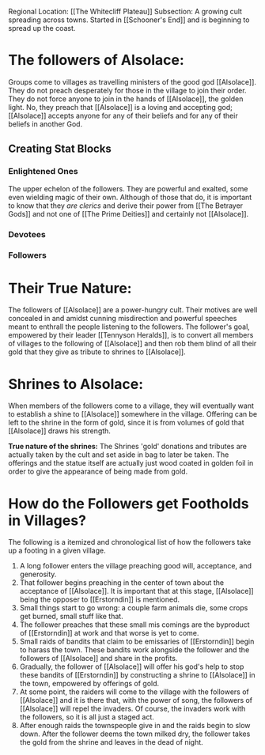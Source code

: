 Regional Location: [[The Whitecliff Plateau]]
Subsection: A growing cult spreading across towns. Started in [[Schooner's End]] and is beginning to spread up the coast.
# The followers of Alsolace:
Groups come to villages as travelling ministers of the good god [[Alsolace]]. They do not preach desperately for those in the village to join their order. They do not force anyone to join in the hands of [[Alsolace]], the golden light. No, they preach that [[Alsolace]] is a loving and accepting god; [[Alsolace]] accepts anyone for any of their beliefs and for any of their beliefs in another God. 
## Creating Stat Blocks
### Enlightened Ones
The upper echelon of the followers. They are powerful and exalted, some even wielding magic of their own. Although of those that do, it is important to know that they *are clerics* and derive their power from [[The Betrayer Gods]] and not one of [[The Prime Deities]] and certainly not [[Alsolace]]. 
### Devotees
### Followers
# Their True Nature:
The followers of [[Alsolace]] are a power-hungry cult. Their motives are well concealed in and amidst cunning misdirection and powerful speeches meant to enthrall the people listening to the followers. The follower's goal, empowered by their leader [[Tennyson Heralds]], is to convert all members of villages to the following of [[Alsolace]] and then rob them blind of all their gold that they give as tribute to shrines to [[Alsolace]].
# Shrines to Alsolace:
When members of the followers come to a village, they will eventually want to establish a shine to [[Alsolace]] somewhere in the village. Offering can be left to the shrine in the form of gold, since it is from volumes of gold that [[Alsolace]] draws his strength. 

**True nature of the shrines:**
The Shrines 'gold' donations and tributes are actually taken by the cult and set aside in bag to later be taken. The offerings and the statue itself are actually just wood coated in golden foil in order to give the appearance of being made from gold. 
# How do the Followers get Footholds in Villages?
The following is a itemized and chronological list of how the followers take up a footing in a given village.
1. A long follower enters the village preaching good will, acceptance, and generosity.
2. That follower begins preaching in the center of town about the acceptance of [[Alsolace]]. It is important that at this stage, [[Alsolace]] being the opposer to [[Erstorndin]] is mentioned.
3. Small things start to go wrong: a couple farm animals die, some crops get burned, small stuff like that.
4. The follower preaches that these small mis comings are the byproduct of [[Erstorndin]] at work and that worse is yet to come. 
5. Small raids of bandits that claim to be emissaries of [[Erstorndin]] begin to harass the town. These bandits work alongside the follower and the followers of [[Alsolace]] and share in the profits. 
6. Gradually, the follower of [[Alsolace]] will offer his god's help to stop these bandits of [[Erstorndin]] by constructing a shrine to [[Alsolace]] in the town, empowered by offerings of gold.
7. At some point, the raiders will come to the village with the followers of [[Alsolace]] and it is there that, with the power of song, the followers of [[Alsolace]] will repel the invaders. Of course, the invaders work with the followers, so it is all just a staged act.
8. After enough raids the townspeople give in and the raids begin to slow down. After the follower deems the town milked dry, the follower takes the gold from the shrine and leaves in the dead of night.